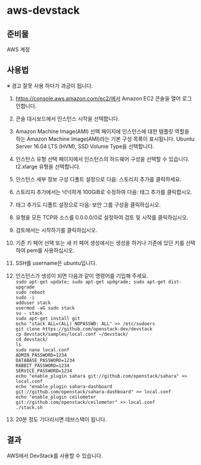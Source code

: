 # aws-devstack

## 준비물
AWS 계정

## 사용법
※ 경고 잘못 사용 하다가 과금이 됩니다.
1. https://console.aws.amazon.com/ec2/에서 Amazon EC2 콘솔을 열어 로그인합니다.</br>

2. 콘솔 대시보드에서 인스턴스 시작을 선택합니다.</br>

3. Amazon Machine Image(AMI) 선택 페이지에 인스턴스에 대한 템플릿 역할을 하는 Amazon Machine Image(AMI)라는 기본 구성 목록이 표시됩니다. Ubuntu Server 16.04 LTS (HVM), SSD Volume Type을 선택합니다.

4. 인스턴스 유형 선택 페이지에서 인스턴스의 하드웨어 구성을 선택할 수 있습니다. t2.xlarge 유형을 선택합니다.</br>

5. 인스턴스 세부 정보 구성 디폴트 설정으로 다음: 스토리지 추가를 클릭하세요.</br>

6. 스토리지 추가에서는 넉넉하게 100GiB로 수정하여 다음: 태그 추가를 클릭합시오.</br>

7. 태그 추가도 디폴트 설정으로 다음: 보안 그룹 구성을 클릭하십시오.</br>

8. 유형을 모든 TCP와 소스를 0.0.0.0/0로 설정하여 검토 및 시작를 클릭하십시오.</br>

9. 검토에서는 시작하기를 클릭하십시오.</br>

10. 기존 키 페어 선택 또는 새 키 페어 생성에서는 생성을 하거나 기존에 있던 키를 선택하여 pem를 사용하십시오.

11. SSH를 username은 ubuntu입니다.

12. 인스턴스가 생성이 되면 다음과 같이 명령어를 기입해 주세요.</br>
`sudo apt-get update; sudo apt-get updgrade; sudo apt-get dist-upgrade`</br>
`sudo reboot`</br>
`sudo -i`</br>
`adduser stack`</br>
`usermod -aG sudo stack`</br>
`su - stack`</br>
`sudo apt-get install git`</br>
`echo "stack ALL=(ALL) NOPASSWD: ALL" >> /etc/sudoers`</br>
`git clone https://github.com/openstack-dev/devstack`</br>
`cp devstack/samples/local.conf ~/devstack/`</br>
`cd devstack/`</br>
`ls`</br>
`sudo nano local.conf`</br>
`ADMIN_PASSWORD=1234`</br>
`DATABASE_PASSWORD=1234`</br>
`RABBIT_PASSWORD=1234`</br>
`SERVICE_PASSWORD=1234`</br>
`echo "enable_plugin sahara git://github.com/openstack/sahara" >> local.conf`</br>
`echo "enable_plugin sahara-dashboard git://github.com/openstack/sahara-dashboard" >> local.conf`</br>
`echo "enable_plugin ceilometer git://github.com/openstack/ceilometer" >> local.conf`</br>
`./stack.sh`

12. 20분 정도 기다리시면 데브스택이 됩니다.

## 결과
AWS에서 DevStack를 사용할 수 있습니다.
